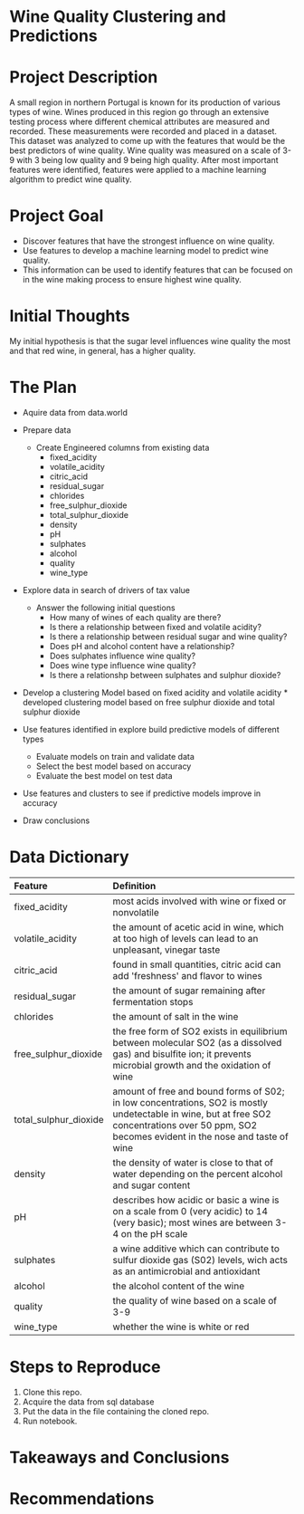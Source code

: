 # Wine Quality Clustering and Predictions
 
# Project Description

A small region in northern Portugal is known for its production of various types of wine. Wines produced in this region go through an extensive testing process where different chemical attributes are measured and recorded. These measurements were recorded and placed in a dataset. This dataset was analyzed to come up with the features that would be the best predictors of wine quality. Wine quality was measured on a scale of 3-9 with 3 being low quality and 9 being high quality. After most important features were identified, features were applied to a machine learning algorithm to predict wine quality.

# Project Goal
 
* Discover features that have the strongest influence on wine quality.
* Use features to develop a machine learning model to predict wine quality.
* This information can be used to identify features that can be focused on in the wine making process to ensure highest wine quality.
 
# Initial Thoughts
 
My initial hypothesis is that the sugar level influences wine quality the most and that red wine, in general, has a higher quality.
 
# The Plan
 
* Aquire data from data.world
 
* Prepare data
   * Create Engineered columns from existing data
       * fixed_acidity
       * volatile_acidity
       * citric_acid
       * residual_sugar
       * chlorides
       * free_sulphur_dioxide
       * total_sulphur_dioxide
       * density
       * pH
       * sulphates
       * alcohol
       * quality
       * wine_type
 
* Explore data in search of drivers of tax value
   * Answer the following initial questions
      * How many of wines of each quality are there?
      * Is there a relationship between fixed and volatile acidity?
      * Is there a relationship between residual sugar and wine quality?
      * Does pH and alcohol content have a relationship?
      * Does sulphates influence wine quality?
      * Does wine type influence wine quality?
      * Is there a relationshp between sulphates and sulphur dioxide?
      
* Develop a clustering Model based on fixed acidity and volatile acidity
      * developed clustering model based on free sulphur dioxide and total sulphur dioxide
  
* Use features identified in explore build predictive models of different types
   * Evaluate models on train and validate data
   * Select the best model based on accuracy
   * Evaluate the best model on test data

* Use features and clusters to see if predictive models improve in accuracy

* Draw conclusions
 
# Data Dictionary

| Feature | Definition |
|:--------|:-----------|
|fixed_acidity| most acids involved with wine or fixed or nonvolatile|
|volatile_acidity| the amount of acetic acid in wine, which at too high of levels can lead to an unpleasant, vinegar taste|
|citric_acid| found in small quantities, citric acid can add 'freshness' and flavor to wines|
|residual_sugar| the amount of sugar remaining after fermentation stops|
|chlorides| the amount of salt in the wine|
|free_sulphur_dioxide|the free form of SO2 exists in equilibrium between molecular SO2 (as a dissolved gas) and bisulfite ion; it prevents microbial growth and the oxidation of wine|
|total_sulphur_dioxide| amount of free and bound forms of S02; in low concentrations, SO2 is mostly undetectable in wine, but at free SO2 concentrations over 50 ppm, SO2 becomes evident in the nose and taste of wine|
|density|the density of water is close to that of water depending on the percent alcohol and sugar content|
|pH| describes how acidic or basic a wine is on a scale from 0 (very acidic) to 14 (very basic); most wines are between 3-4 on the pH scale|
|sulphates|a wine additive which can contribute to sulfur dioxide gas (S02) levels, wich acts as an antimicrobial and antioxidant|
|alcohol|the alcohol content of the wine|
|quality|the quality of wine based on a scale of 3-9|
|wine_type|whether the wine is white or red|


# Steps to Reproduce
1) Clone this repo.
2) Acquire the data from sql database
3) Put the data in the file containing the cloned repo.
4) Run notebook.
 
# Takeaways and Conclusions

 
# Recommendations

